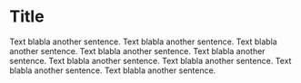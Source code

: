 # Title
Text blabla another sentence. Text blabla another sentence. Text blabla another sentence. Text blabla another sentence. Text blabla another sentence. Text blabla another sentence. Text blabla another sentence. Text blabla another sentence. Text blabla another sentence. 